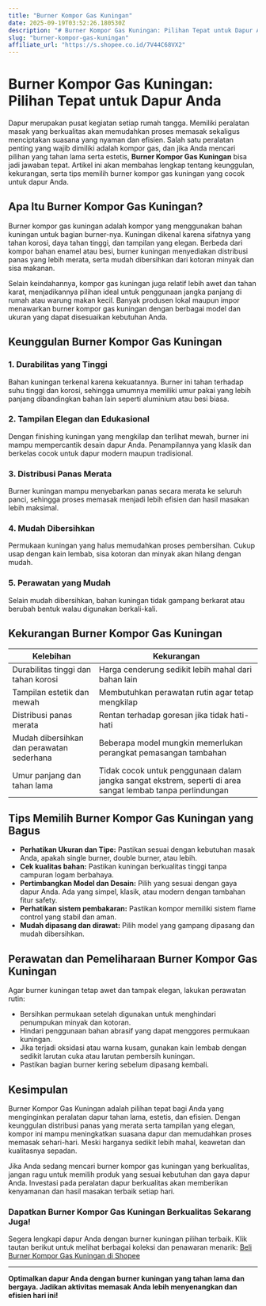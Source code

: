 ```yaml
---
title: "Burner Kompor Gas Kuningan"
date: 2025-09-19T03:52:26.180530Z
description: "# Burner Kompor Gas Kuningan: Pilihan Tepat untuk Dapur Anda..."
slug: "burner-kompor-gas-kuningan"
affiliate_url: "https://s.shopee.co.id/7V44C68VX2"
---
```

# Burner Kompor Gas Kuningan: Pilihan Tepat untuk Dapur Anda

Dapur merupakan pusat kegiatan setiap rumah tangga. Memiliki peralatan masak yang berkualitas akan memudahkan proses memasak sekaligus menciptakan suasana yang nyaman dan efisien. Salah satu peralatan penting yang wajib dimiliki adalah kompor gas, dan jika Anda mencari pilihan yang tahan lama serta estetis, **Burner Kompor Gas Kuningan** bisa jadi jawaban tepat. Artikel ini akan membahas lengkap tentang keunggulan, kekurangan, serta tips memilih burner kompor gas kuningan yang cocok untuk dapur Anda.

## Apa Itu Burner Kompor Gas Kuningan?

Burner kompor gas kuningan adalah kompor yang menggunakan bahan kuningan untuk bagian burner-nya. Kuningan dikenal karena sifatnya yang tahan korosi, daya tahan tinggi, dan tampilan yang elegan. Berbeda dari kompor bahan enamel atau besi, burner kuningan menyediakan distribusi panas yang lebih merata, serta mudah dibersihkan dari kotoran minyak dan sisa makanan.

Selain keindahannya, kompor gas kuningan juga relatif lebih awet dan tahan karat, menjadikannya pilihan ideal untuk penggunaan jangka panjang di rumah atau warung makan kecil. Banyak produsen lokal maupun impor menawarkan burner kompor gas kuningan dengan berbagai model dan ukuran yang dapat disesuaikan kebutuhan Anda.

## Keunggulan Burner Kompor Gas Kuningan

### 1. Durabilitas yang Tinggi

Bahan kuningan terkenal karena kekuatannya. Burner ini tahan terhadap suhu tinggi dan korosi, sehingga umumnya memiliki umur pakai yang lebih panjang dibandingkan bahan lain seperti aluminium atau besi biasa.

### 2. Tampilan Elegan dan Edukasional

Dengan finishing kuningan yang mengkilap dan terlihat mewah, burner ini mampu mempercantik desain dapur Anda. Penampilannya yang klasik dan berkelas cocok untuk dapur modern maupun tradisional.

### 3. Distribusi Panas Merata

Burner kuningan mampu menyebarkan panas secara merata ke seluruh panci, sehingga proses memasak menjadi lebih efisien dan hasil masakan lebih maksimal.

### 4. Mudah Dibersihkan

Permukaan kuningan yang halus memudahkan proses pembersihan. Cukup usap dengan kain lembab, sisa kotoran dan minyak akan hilang dengan mudah.

### 5. Perawatan yang Mudah

Selain mudah dibersihkan, bahan kuningan tidak gampang berkarat atau berubah bentuk walau digunakan berkali-kali.

## Kekurangan Burner Kompor Gas Kuningan

| Kelebihan                                                      | Kekurangan                                               |
|---------------------------------------------------------------|---------------------------------------------------------|
| Durabilitas tinggi dan tahan korosi                          | Harga cenderung sedikit lebih mahal dari bahan lain     |
| Tampilan estetik dan mewah                                    | Membutuhkan perawatan rutin agar tetap mengkilap       |
| Distribusi panas merata                                        | Rentan terhadap goresan jika tidak hati-hati            |
| Mudah dibersihkan dan perawatan sederhana                     | Beberapa model mungkin memerlukan perangkat pemasangan tambahan |
| Umur panjang dan tahan lama                                   | Tidak cocok untuk penggunaan dalam jangka sangat ekstrem, seperti di area sangat lembab tanpa perlindungan |

## Tips Memilih Burner Kompor Gas Kuningan yang Bagus

- **Perhatikan Ukuran dan Tipe:** Pastikan sesuai dengan kebutuhan masak Anda, apakah single burner, double burner, atau lebih.
- **Cek kualitas bahan:** Pastikan kuningan berkualitas tinggi tanpa campuran logam berbahaya.
- **Pertimbangkan Model dan Desain:** Pilih yang sesuai dengan gaya dapur Anda. Ada yang simpel, klasik, atau modern dengan tambahan fitur safety.
- **Perhatikan sistem pembakaran:** Pastikan kompor memiliki sistem flame control yang stabil dan aman.
- **Mudah dipasang dan dirawat:** Pilih model yang gampang dipasang dan mudah dibersihkan.

## Perawatan dan Pemeliharaan Burner Kompor Gas Kuningan

Agar burner kuningan tetap awet dan tampak elegan, lakukan perawatan rutin:

- Bersihkan permukaan setelah digunakan untuk menghindari penumpukan minyak dan kotoran.
- Hindari penggunaan bahan abrasif yang dapat menggores permukaan kuningan.
- Jika terjadi oksidasi atau warna kusam, gunakan kain lembab dengan sedikit larutan cuka atau larutan pembersih kuningan.
- Pastikan bagian burner kering sebelum dipasang kembali.

## Kesimpulan

Burner Kompor Gas Kuningan adalah pilihan tepat bagi Anda yang menginginkan peralatan dapur tahan lama, estetis, dan efisien. Dengan keunggulan distribusi panas yang merata serta tampilan yang elegan, kompor ini mampu meningkatkan suasana dapur dan memudahkan proses memasak sehari-hari. Meski harganya sedikit lebih mahal, keawetan dan kualitasnya sepadan.

Jika Anda sedang mencari burner kompor gas kuningan yang berkualitas, jangan ragu untuk memilih produk yang sesuai kebutuhan dan gaya dapur Anda. Investasi pada peralatan dapur berkualitas akan memberikan kenyamanan dan hasil masakan terbaik setiap hari.

### Dapatkan Burner Kompor Gas Kuningan Berkualitas Sekarang Juga!

Segera lengkapi dapur Anda dengan burner kuningan pilihan terbaik. Klik tautan berikut untuk melihat berbagai koleksi dan penawaran menarik: [Beli Burner Kompor Gas Kuningan di Shopee](https://s.shopee.co.id/7V44C68VX2)

---

**Optimalkan dapur Anda dengan burner kuningan yang tahan lama dan bergaya. Jadikan aktivitas memasak Anda lebih menyenangkan dan efisien hari ini!**